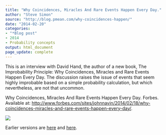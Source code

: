```yaml
---
title: "Why Coincidences, Miracles And Rare Events Happen Every Day."
author: "Steve Simon"
source: "http://blog.pmean.com/why-coincidences-happen/"
date: "2014-02-20"
categories:
- "*Blog post"
- 2014
- Probability concepts
output: html_document
page_update: complete
---
```


This is an interview with David Hand, the author of a new book, The
Improbability Principle: Why Coincidences, Miracles and Rare Events
Happen Every Day. The discussion raises the issue of events that seem
highly improbable based on a simple probability calculation, but which
nevertheless, are not that uncommon.

<!---More--->

Why Coincidences, Miracles And Rare Events Happen Every Day. Forbes.
Available at:
<http://www.forbes.com/sites/johnnavin/2014/02/18/why-coincidences-miracles-and-rare-events-happen-every-day/>.

![](http://www.pmean.com/new-images/14/why-coincidences-happen01.png)

 
Earlier versions are [here][sim1] and [here][sim2].
 
[sim1]: http://blog.pmean.com/why-coincidences-happen/
[sim2]: http://new.pmean.com/why-coincidences-happen/
 
